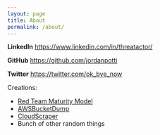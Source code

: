 ```yaml
---
layout: page
title: About
permalink: /about/
---
```


**LinkedIn** <https://www.linkedin.com/in/threatactor/>

**GitHub** <https://github.com/jordanpotti>

**Twitter** <https://twitter.com/ok_bye_now>

Creations:
- [Red Team Maturity Model](https://redteams.fyi)
- [AWSBucketDump](https://github.com/jordanpotti/awsbucketdump)
- [CloudScraper](https://github.com/jordanpotti/cloudscraper)
- Bunch of other random things

